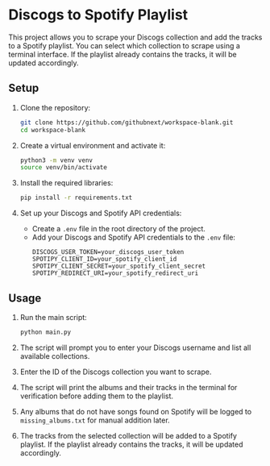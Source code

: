 # Discogs to Spotify Playlist

This project allows you to scrape your Discogs collection and add the tracks to a Spotify playlist. You can select which collection to scrape using a terminal interface. If the playlist already contains the tracks, it will be updated accordingly.

## Setup

1. Clone the repository:
    ```sh
    git clone https://github.com/githubnext/workspace-blank.git
    cd workspace-blank
    ```

2. Create a virtual environment and activate it:
    ```sh
    python3 -m venv venv
    source venv/bin/activate
    ```

3. Install the required libraries:
    ```sh
    pip install -r requirements.txt
    ```

4. Set up your Discogs and Spotify API credentials:
    - Create a `.env` file in the root directory of the project.
    - Add your Discogs and Spotify API credentials to the `.env` file:
        ```plaintext
        DISCOGS_USER_TOKEN=your_discogs_user_token
        SPOTIPY_CLIENT_ID=your_spotify_client_id
        SPOTIPY_CLIENT_SECRET=your_spotify_client_secret
        SPOTIPY_REDIRECT_URI=your_spotify_redirect_uri
        ```

## Usage

1. Run the main script:
    ```sh
    python main.py
    ```

2. The script will prompt you to enter your Discogs username and list all available collections.

3. Enter the ID of the Discogs collection you want to scrape.

4. The script will print the albums and their tracks in the terminal for verification before adding them to the playlist.

5. Any albums that do not have songs found on Spotify will be logged to `missing_albums.txt` for manual addition later.

6. The tracks from the selected collection will be added to a Spotify playlist. If the playlist already contains the tracks, it will be updated accordingly.
